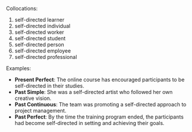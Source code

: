 Collocations:
1. self-directed learner
2. self-directed individual
3. self-directed worker
4. self-directed student
5. self-directed person
6. self-directed employee
7. self-directed professional

Examples:
- **Present Perfect**: The online course has encouraged participants to be self-directed in their studies.
- **Past Simple**: She was a self-directed artist who followed her own creative vision.
- **Past Continuous**: The team was promoting a self-directed approach to project management.
- **Past Perfect**: By the time the training program ended, the participants had become self-directed in setting and achieving their goals.
